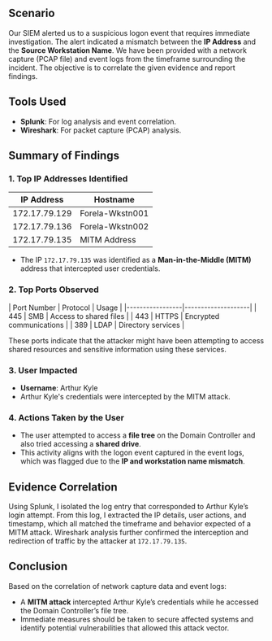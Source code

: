 ## Scenario
Our SIEM alerted us to a suspicious logon event that requires immediate investigation. The alert indicated a mismatch between the **IP Address** and the **Source Workstation Name**. We have been provided with a network capture (PCAP file) and event logs from the timeframe surrounding the incident. The objective is to correlate the given evidence and report findings.

## Tools Used
- **Splunk**: For log analysis and event correlation.
- **Wireshark**: For packet capture (PCAP) analysis.

## Summary of Findings

### 1. **Top IP Addresses Identified**
| IP Address      | Hostname           |
|-----------------|--------------------|
| 172.17.79.129   | Forela-Wkstn001    |
| 172.17.79.136   | Forela-Wkstn002    |
| 172.17.79.135   | MITM Address       |

- The IP `172.17.79.135` was identified as a **Man-in-the-Middle (MITM)** address that intercepted user credentials.

### 2. **Top Ports Observed**
| Port Number     | Protocol           | Usage                      |
|-----------------|--------------------|
| 445             | SMB                | Access to shared files     |
| 443             | HTTPS              | Encrypted communications   |
| 389             | LDAP               | Directory services         |

These ports indicate that the attacker might have been attempting to access shared resources and sensitive information using these services.

### 3. **User Impacted**
- **Username**: Arthur Kyle
- Arthur Kyle's credentials were intercepted by the MITM attack.

### 4. **Actions Taken by the User**
- The user attempted to access a **file tree** on the Domain Controller and also tried accessing a **shared drive**. 
- This activity aligns with the logon event captured in the event logs, which was flagged due to the **IP and workstation name mismatch**.

## Evidence Correlation
Using Splunk, I isolated the log entry that corresponded to Arthur Kyle’s login attempt. From this log, I extracted the IP details, user actions, and timestamp, which all matched the timeframe and behavior expected of a MITM attack. Wireshark analysis further confirmed the interception and redirection of traffic by the attacker at `172.17.79.135`.

## Conclusion
Based on the correlation of network capture data and event logs:
- A **MITM attack** intercepted Arthur Kyle’s credentials while he accessed the Domain Controller’s file tree.
- Immediate measures should be taken to secure affected systems and identify potential vulnerabilities that allowed this attack vector.
